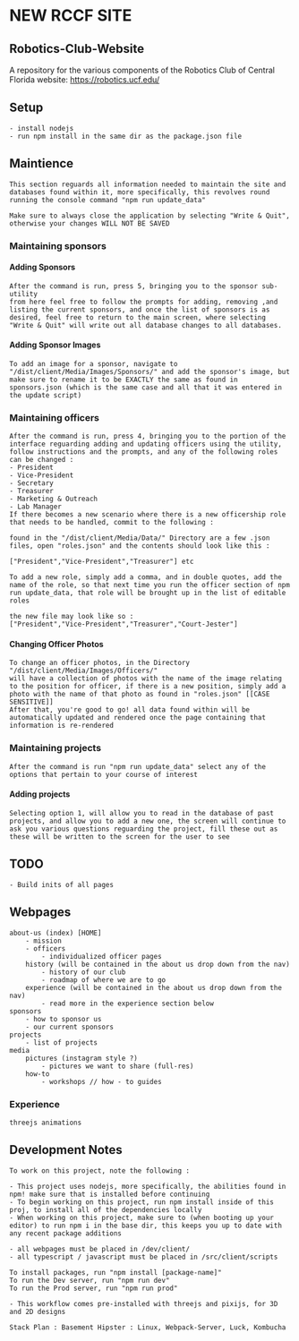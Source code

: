 # NEW RCCF SITE

## Robotics-Club-Website

A repository for the various components of the Robotics Club of Central Florida website: <https://robotics.ucf.edu/>

## Setup

    - install nodejs
    - run npm install in the same dir as the package.json file

## Maintience

    This section reguards all information needed to maintain the site and databases found within it, more specifically, this revolves round running the console command "npm run update_data"

    Make sure to always close the application by selecting "Write & Quit", otherwise your changes WILL NOT BE SAVED

### Maintaining sponsors

#### Adding Sponsors

    After the command is run, press 5, bringing you to the sponsor sub-utility
    from here feel free to follow the prompts for adding, removing ,and listing the current sponsors, and once the list of sponsors is as desired, feel free to return to the main screen, where selecting "Write & Quit" will write out all database changes to all databases.

#### Adding Sponsor Images

    To add an image for a sponsor, navigate to "/dist/client/Media/Images/Sponsors/" and add the sponsor's image, but make sure to rename it to be EXACTLY the same as found in sponsors.json (which is the same case and all that it was entered in the update script)

### Maintaining officers

    After the command is run, press 4, bringing you to the portion of the interface reguarding adding and updating officers using the utility, follow instructions and the prompts, and any of the following roles can be changed :
    - President
    - Vice-President
    - Secretary
    - Treasurer
    - Marketing & Outreach
    - Lab Manager
    If there becomes a new scenario where there is a new officership role that needs to be handled, commit to the following :

    found in the "/dist/client/Media/Data/" Directory are a few .json files, open "roles.json" and the contents should look like this :

    ["President","Vice-President","Treasurer"] etc

    To add a new role, simply add a comma, and in double quotes, add the name of the role, so that next time you run the officer section of npm run update_data, that role will be brought up in the list of editable roles

    the new file may look like so :
    ["President","Vice-President","Treasurer","Court-Jester"]

#### Changing Officer Photos

    To change an officer photos, in the Directory "/dist/client/Media/Images/Officers/"
    will have a collection of photos with the name of the image relating to the position for officer, if there is a new position, simply add a photo with the name of that photo as found in "roles.json" [[CASE SENSITIVE]]
    After that, you're good to go! all data found within will be automatically updated and rendered once the page containing that information is re-rendered

### Maintaining projects

    After the command is run "npm run update_data" select any of the options that pertain to your course of interest

#### Adding projects

    Selecting option 1, will allow you to read in the database of past projects, and allow you to add a new one, the screen will continue to ask you various questions reguarding the project, fill these out as these will be written to the screen for the user to see

## TODO

    - Build inits of all pages

## Webpages

    about-us (index) [HOME]
        - mission
        - officers
            - individualized officer pages
        history (will be contained in the about us drop down from the nav)
            - history of our club
            - roadmap of where we are to go
        experience (will be contained in the about us drop down from the nav)
            - read more in the experience section below
    sponsors
        - how to sponsor us
        - our current sponsors
    projects
        - list of projects
    media
        pictures (instagram style ?)
            - pictures we want to share (full-res)
        how-to 
            - workshops // how - to guides

### Experience

    threejs animations

## Development Notes

    To work on this project, note the following :

    - This project uses nodejs, more specifically, the abilities found in npm! make sure that is installed before continuing
    - To begin working on this project, run npm install inside of this proj, to install all of the dependencies locally
    - When working on this project, make sure to (when booting up your editor) to run npm i in the base dir, this keeps you up to date with any recent package additions

    - all webpages must be placed in /dev/client/
    - all typescript / javascript must be placed in /src/client/scripts

    To install packages, run "npm install [package-name]"
    To run the Dev server, run "npm run dev"
    To run the Prod server, run "npm run prod"

    - This workflow comes pre-installed with threejs and pixijs, for 3D and 2D designs
    
    Stack Plan : Basement Hipster : Linux, Webpack-Server, Luck, Kombucha
